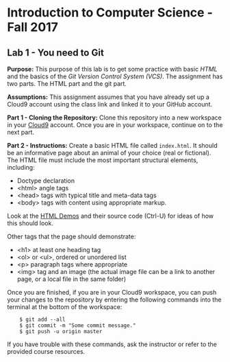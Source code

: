 # Introduction to Computer Science - Fall 2017
## Lab 1 - You need to Git

**Purpose:** This purpose of this lab is to get some practice with basic _HTML_ and the basics of the _Git Version Control System (VCS)_. The assignment has two parts. The HTML part and the git part.

**Assumptions:** This assignment assumes that you have already set up a Cloud9 account using the class link and linked it to your GitHub account.

**Part 1 - Cloning the Repository:** Clone this repository into a new workspace in your [Cloud9](https://c9.io/) account. Once you are in your workspace, continue on to the next part.

**Part 2 - Instructions:** Create a basic HTML file called `index.html`. It should be an informative page about an animal of your choice (real or fictional). The HTML file must include the most important structural elements, including:

* Doctype declaration
* &lt;html&gt; angle tags
* &lt;head&gt; tags with typical title and meta-data tags
* &lt;body&gt; tags with content using appropriate markup.

Look at the [HTML Demos](http://itech190.erickuha.com/) and their source code (Ctrl-U) for ideas of how this should look.

Other tags that the page should demonstrate:
* &lt;h1&gt; at least one heading tag
* &lt;ol&gt; or &lt;ul&gt;, ordered or unordered list
* &lt;p&gt; paragraph tags where appropriate
* &lt;img&gt; tag and an image (the actual image file can be a link to another page, or a local file in the same folder)

Once you are finished, if you are in your Cloud9 workspace, you can push your changes to the repository by entering the following commands into the terminal at the bottom of the workspace:

`````
    $ git add --all
    $ git commit -m "Some commit message."
    $ git push -u origin master
`````

If you have trouble with these commands, ask the instructor or refer to the provided course resources.

